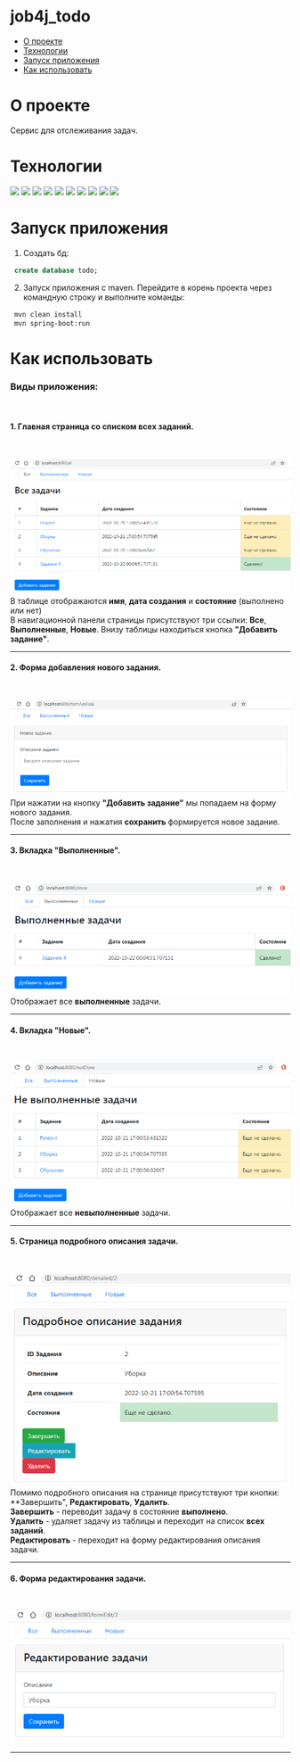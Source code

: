 # job4j_todo

 - [О проекте]()
 - [Технологии]() 
 - [Запуск приложения]() 
 - [Как использовать]()  

О проекте
=
Сервис для отслеживания задач.<br>

Технологии
=
[![](https://img.shields.io/badge/Java-12-orange)](https://www.oracle.com/java)
[![](https://img.shields.io/badge/Spring%20Boot-2.7.3-green)](https://spring.io/blog/2022/08/18/spring-boot-2-7-3-available-now)
[![](https://img.shields.io/badge/Bootstrap-style-blueviolet)](https://getbootstrap.com/)
[![](https://img.shields.io/badge/Thymeleaf-3.0.15-darkgreen)](https://www.thymeleaf.org)
[![](https://img.shields.io/badge/PostgreSQL-42.4.2-informational)](https://www.postgresql.org)
[![](https://img.shields.io/badge/H2-2.1.214-blueviolet)](https://www.h2database.com/html/main.html)
[![](https://img.shields.io/badge/Liquibase-4.15.0-blue)](https://www.liquibase.org)
![](https://img.shields.io/badge/JUnit-4.13.2-yellowgreen)
[![](https://img.shields.io/badge/Mockito-4.0.0-brightgreen)](https://site.mockito.org)
[![](https://img.shields.io/badge/checkstyle-3.1.2-lightgrey)](https://checkstyle.sourceforge.io/)

Запуск приложения
=
1. Создать бд:<br>
```sql
 create database todo;
```
2. Запуск приложения с maven. Перейдите в корень проекта через командную строку и выполните команды:<br>
```
 mvn clean install
 mvn spring-boot:run
```
Как использовать
=
<h3>Виды приложения:</h3><br>

<h4>1. Главная страница со списком всех заданий.</h4><br>

![Image of all](https://github.com/IvanPavlovets/job4j_todo/blob/master/images/all.png)<br>
 В таблице отображаются **имя**, **дата создания** и **состояние** (выполнено или нет)<br>
 В навигационной панели страницы присутствуют три ссылки: **Все**, **Выполненные**, **Новые**.
 Внизу таблицы находиться кнопка **"Добавить задание"**.<br> 
 ___

<h4>2. Форма добавления нового задания.</h4><br>

![Image of addTask](https://github.com/IvanPavlovets/job4j_todo/blob/master/images/addTask.png)<br>
 При нажатии на кнопку **"Добавить задание"** мы попадаем на форму нового задания.<br>
 После заполнения и нажатия **сохранить** формируется новое задание.<br>
 ___
 
<h4>3. Вкладка "Выполненные".</h4><br>

![Image of done](https://github.com/IvanPavlovets/job4j_todo/blob/master/images/done.png)<br>
 Отображает все **выполненные** задачи.
 ___
 
<h4>4. Вкладка "Новые".</h4><br>

![Image of notDone](https://github.com/IvanPavlovets/job4j_todo/blob/master/images/notDone.png)<br>
 Отображает все **невыполненные** задачи.
___

<h4>5. Страница подробного описания задачи.</h4><br>

![Image of detailed](https://github.com/IvanPavlovets/job4j_todo/blob/master/images/detailed.png)<br>
Помимо подробного описания на странице присутствуют три кнопки: **Завершить", **Редактировать**, **Удалить**.<br>
**Завершить** - переводит задачу в состояние **выполнено**.<br>
**Удалить** - удаляет задачу из таблицы и переходит на список **всех заданий**.<br>
**Редактировать** - переходит на форму редактирования описания задачи.<br>
___

<h4>6. Форма редактирования задачи.</h4><br>

![Image of edit](https://github.com/IvanPavlovets/job4j_todo/blob/master/images/edit.png)<br>
___


